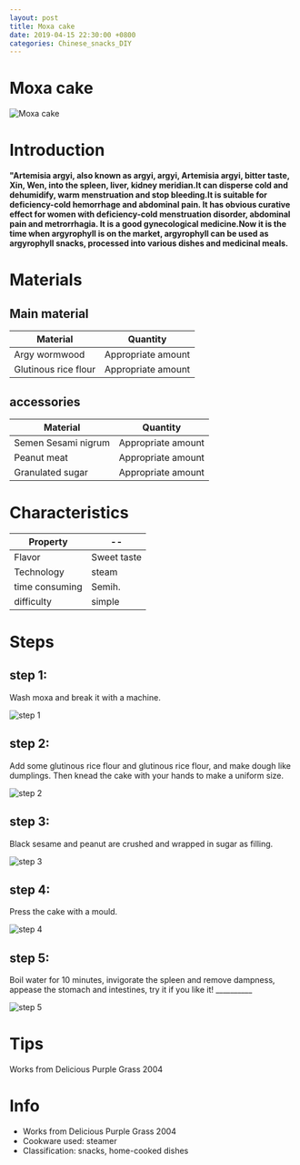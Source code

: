```yaml
---
layout: post
title: Moxa cake
date: 2019-04-15 22:30:00 +0800
categories: Chinese_snacks_DIY
---
```


# Moxa cake

![Moxa cake]({{site.baseurl}}/img/423564/423564.jpg)

# Introduction

**"Artemisia argyi, also known as argyi, argyi, Artemisia argyi, bitter taste, Xin, Wen, into the spleen, liver, kidney meridian.It can disperse cold and dehumidify, warm menstruation and stop bleeding.It is suitable for deficiency-cold hemorrhage and abdominal pain. It has obvious curative effect for women with deficiency-cold menstruation disorder, abdominal pain and metrorrhagia. It is a good gynecological medicine.Now it is the time when argyrophyll is on the market, argyrophyll can be used as argyrophyll snacks, processed into various dishes and medicinal meals.**

# Materials


## Main material

Material|Quantity
--|--
Argy wormwood|Appropriate amount
Glutinous rice flour|Appropriate amount

## accessories

Material|Quantity
--|--
Semen Sesami nigrum|Appropriate amount
Peanut meat|Appropriate amount
Granulated sugar|Appropriate amount

# Characteristics

Property|--
--|--
Flavor|Sweet taste
Technology|steam
time consuming|Semih.
difficulty|simple

# Steps

## step 1:

Wash moxa and break it with a machine.

![step 1]({{site.baseurl}}/img/423564/1.jpg)

## step 2:

Add some glutinous rice flour and glutinous rice flour, and make dough like dumplings. Then knead the cake with your hands to make a uniform size.

![step 2]({{site.baseurl}}/img/423564/2.jpg)

## step 3:

Black sesame and peanut are crushed and wrapped in sugar as filling.

![step 3]({{site.baseurl}}/img/423564/3.jpg)

## step 4:

Press the cake with a mould.

![step 4]({{site.baseurl}}/img/423564/4.jpg)

## step 5:

Boil water for 10 minutes, invigorate the spleen and remove dampness, appease the stomach and intestines, try it if you like it! __________

![step 5]({{site.baseurl}}/img/423564/5.jpg)

# Tips

Works from Delicious Purple Grass 2004

# Info

- Works from Delicious Purple Grass 2004
- Cookware used: steamer
- Classification: snacks, home-cooked dishes